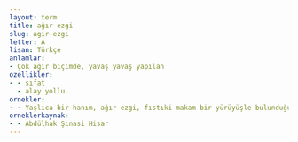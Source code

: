 ```yaml
---
layout: term
title: ağır ezgi
slug: agir-ezgi
letter: A
lisan: Türkçe
anlamlar:
- Çok ağır biçimde, yavaş yavaş yapılan
ozellikler:
- - sıfat
  - alay yollu
ornekler:
- - Yaşlıca bir hanım, ağır ezgi, fıstıki makam bir yürüyüşle bulunduğumuz yerin hizasına geldi.
orneklerkaynak:
- - Abdülhak Şinasi Hisar
---
```

